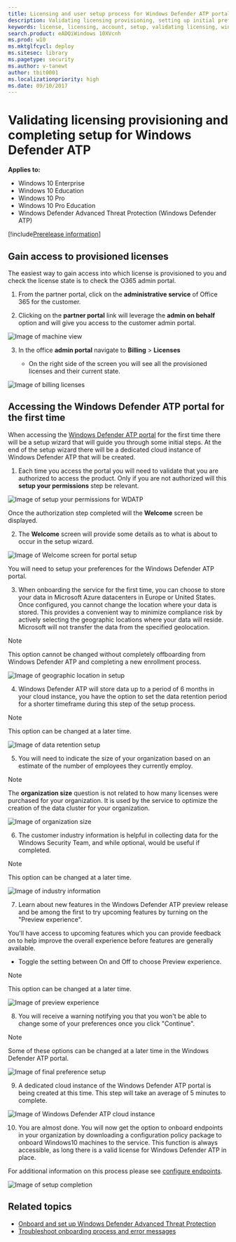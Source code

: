 ```yaml
---
title: Licensing and user setup process for Windows Defender ATP portal
description: Validating licensing provisioning, setting up initial preferences, and completing the user setup for Windows Defender Advanced Threat Protection portal.
keywords: license, licensing, account, setup, validating licensing, windows defender atp
search.product: eADQiWindows 10XVcnh
ms.prod: w10
ms.mktglfcycl: deploy
ms.sitesec: library
ms.pagetype: security
ms.author: v-tanewt
author: tbit0001
ms.localizationpriority: high
ms.date: 09/10/2017
---
```

# Validating licensing provisioning and completing setup for Windows Defender ATP

**Applies to:**

- Windows 10 Enterprise
- Windows 10 Education
- Windows 10 Pro
- Windows 10 Pro Education
- Windows Defender Advanced Threat Protection (Windows Defender ATP)

[!include[Prerelease information](prerelease.md)]

## Gain access to provisioned licenses
The easiest way to gain access into which license is provisioned to you and check the license state is to check the O365 admin portal.

1. From the partner portal, click on the **administrative service** of Office 365 for the customer.

2. Clicking on the **partner portal** link will leverage the **admin on behalf** option and will give you access to the customer admin portal.
 
![Image of machine view](images/atp-O365-admin-portal-customer.png)

3. In the office **admin portal** navigate to **Billing** > **Licenses**

    - On the right side of the screen you will see all the provisioned licenses and their current state.

![Image of billing licenses](images/atp-billing-licenses.png)

## Accessing the Windows Defender ATP portal for the first time

When accessing the [Windows Defender ATP portal](https://SecurityCenter.Windows.com) for the first time there will be a setup wizard that will guide you through some initial steps. At the end of the setup wizard there will be a dedicated cloud instance of Windows Defender ATP that will be created.

1. Each time you access the portal you will need to validate that you are authorized to access the product. Only if you are not authorized will this **setup your permissions** step be relevant.

![Image of setup your permissions for WDATP](images/atp-setup-permissions-wdatp-portal.png)

Once the authorization step completed will the **Welcome** screen be displayed.

2. The **Welcome** screen will provide some details as to what is about to occur in the setup wizard.

![Image of Welcome screen for portal setup](images/atp-portal-welcome-screen.png)

You will need to setup your preferences for the Windows Defender ATP portal. 

3. When onboarding the service for the first time, you can choose to store your data in Microsoft Azure datacenters in Europe or United States. Once configured, you cannot change the location where your data is stored. This provides a convenient way to minimize compliance risk by actively selecting the geographic locations where your data will reside. Microsoft will not transfer the data from the specified geolocation.

> [!NOTE]
> This option cannot be changed without completely offboarding from Windows Defender ATP and completing a new enrollment process.

![Image of geographic location in setup](images/atp-geographic-location-setup.png)

4. Windows Defender ATP will store data up to a period of 6 months in your cloud instance, you have the option to set the data retention period for a shorter timeframe during this step of the setup process.

> [!NOTE]
> This option can be changed at a later time.

![Image of data retention setup](images/atp-data-retention-policy.png)

5. You will need to indicate the size of your organization based on an estimate of the number of employees they currently employ.

> [!NOTE]
> The **organization size** question is not related to how many licenses were purchased for your organization. It is used by the service to optimize the creation of the data cluster for your organization.

![Image of organization size](images/atp-organization-size.png)

6. The customer industry information is helpful in collecting data for the Windows Security Team, and while optional, would be useful if completed. 

> [!NOTE]
> This option can be changed at a later time.

![Image of industry information](images/atp-industry-information.png)

7. Learn about new features in the Windows Defender ATP preview release and be among the first to try upcoming features by turning on the "Preview experience".

You'll have access to upcoming features which you can provide feedback on to help improve the overall experience before features are generally available.

- Toggle the setting between On and Off to choose Preview experience.

> [!NOTE]
> This option can be changed at a later time.

![Image of preview experience](images/atp-preview-experience.png)

8. You will receive a warning notifying you that you won't be able to change some of your preferences once you click "Continue".

> [!NOTE]
> Some of these options can be changed at a later time in the Windows Defender ATP portal.

![Image of final preference setup](images/atp-final-preference-setup.png)

9. A dedicated cloud instance of the Windows Defender ATP portal is being created at this time. This step will take an average of 5 minutes to complete.

![Image of Windows Defender ATP cloud instance](images/atp-windows-cloud-instance-creation.png)

10. You are almost done. You will now get the option to onboard endpoints in your organization by downloading a configuration policy package to onboard Windows10 machines to the service. This function is always accessible, as long there is a valid license for Windows Defender ATP in place.

For additional information on this process please see [configure endpoints](https://technet.microsoft.com/en-us/itpro/windows/keep-secure/configure-endpoints-windows-defender-advanced-threat-protection). 

![Image of setup completion](images/atp-setup-complete.png)

## Related topics
- [Onboard and set up Windows Defender Advanced Threat Protection](onboard-configure-windows-defender-advanced-threat-protection.md)
- [Troubleshoot onboarding process and error messages](troubleshoot-onboarding-error-messages-windows-defender-advanced-threat-protection.md)